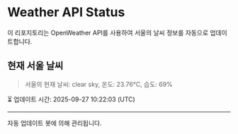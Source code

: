 
# Weather API Status

이 리포지토리는 OpenWeather API를 사용하여 서울의 날씨 정보를 자동으로 업데이트합니다.

## 현재 서울 날씨
> 서울의 현재 날씨: clear sky, 온도: 23.76°C, 습도: 69%

⏳ 업데이트 시간: 2025-09-27 10:22:03 (UTC)

---
자동 업데이트 봇에 의해 관리됩니다.
